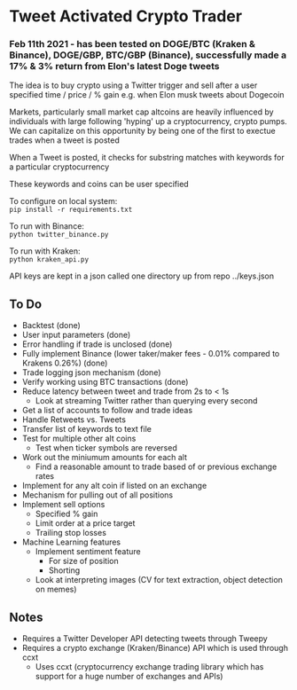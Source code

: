 # Tweet Activated Crypto Trader

### Feb 11th 2021 - has been tested on DOGE/BTC (Kraken & Binance), DOGE/GBP, BTC/GBP (Binance), successfully made a 17% & 3% return from Elon's latest Doge tweets

The idea is to buy crypto using a Twitter trigger and sell after a user specified time / price / % gain e.g. when Elon musk tweets about Dogecoin

Markets, particularly small market cap altcoins are heavily influenced by individuals with large following 'hyping' up a cryptocurrency, crypto pumps. We can capitalize on this opportunity by being one of the first to exectue trades when a tweet is posted

When a Tweet is posted, it checks for substring matches with keywords for a particular cryptocurrency

These keywords and coins can be user specified

To configure on local system: \
`pip install -r requirements.txt`

To run with Binance: \
`python twitter_binance.py`

To run with Kraken: \
`python kraken_api.py` 

API keys are kept in a json called one directory up from repo ../keys.json

## To Do
- Backtest (done)
- User input parameters (done)
- Error handling if trade is unclosed (done)
- Fully implement Binance (lower taker/maker fees - 0.01% compared to Krakens 0.26%) (done)
- Trade logging json mechanism (done)
- Verify working using BTC transactions (done)
- Reduce latency between tweet and trade from 2s to < 1s 
	- Look at streaming Twitter rather than querying every second
- Get a list of accounts to follow and trade ideas
- Handle Retweets vs. Tweets
- Transfer list of keywords to text file
- Test for multiple other alt coins
	- Test when ticker symbols are reversed
- Work out the miniumum amounts for each alt
	- Find a reasonable amount to trade based of or previous exchange rates
- Implement for any alt coin if listed on an exchange
- Mechanism for pulling out of all positions
- Implement sell options
	- Specified % gain
	- Limit order at a price target
	- Trailing stop losses
- Machine Learning features
	- Implement sentiment feature
		- For size of position 
		- Shorting 
	- Look at interpreting images (CV for text extraction, object detection on memes) 


## Notes
- Requires a Twitter Developer API detecting tweets through Tweepy
- Requires a crypto exchange (Kraken/Binance) API which is used through ccxt
	- Uses ccxt (cryptocurrency exchange trading library which has support for a huge number of exchanges and APIs)





